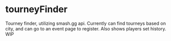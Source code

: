 # tourneyFinder
Tourney finder, utilizing smash.gg api. Currently can find tourneys based on city, and can go to an event page to register. Also shows players set history. WIP
